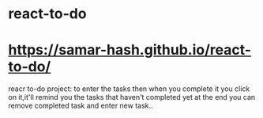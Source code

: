 # react-to-do
# https://samar-hash.github.io/react-to-do/
 reacr to-do project: to enter the tasks then when you complete it you click on it,it'll remind you the tasks that haven't completed yet at the end you can remove completed task and enter new task..
